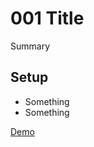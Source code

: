 # 001 Title
Summary

## Setup
* Something
* Something

[Demo](https://jonnytee81.github.io/code100/001/)
